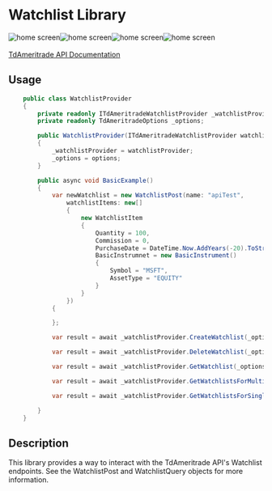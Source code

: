 # Watchlist Library

<img src="https://img.shields.io/github/issues/ucrengineer/TraderShop.Financials"
    alt = "home screen"
    style = "float: left"/>
<img src="https://img.shields.io/github/forks/ucrengineer/TraderShop.Financials"
    alt = "home screen"
    style = "float: left"/>
<img src="https://img.shields.io/github/stars/ucrengineer/TraderShop.Financials"
    alt = "home screen"
    style = "float: left"/>
<img src="https://img.shields.io/github/license/ucrengineer/TraderShop.Financials.TdAmeritrade"
    alt = "home screen"
    style = "float: left"/>

<br></br>
[TdAmeritrade API Documentation](https://developer.tdameritrade.com/watchlist/apis)

## Usage

```csharp
    public class WatchlistProvider
    {
        private readonly ITdAmeritradeWatchlistProvider _watchlistProvider;
        private readonly TdAmeritradeOptions _options;

        public WatchlistProvider(ITdAmeritradeWatchlistProvider watchlistProvider, TdAmeritradeOptions options)
        {
            _watchlistProvider = watchlistProvider;
            _options = options;
        }

        public async void BasicExample()
        {
            var newWatchlist = new WatchlistPost(name: "apiTest",
                watchlistItems: new[]
                {
                    new WatchlistItem
                    {
                        Quantity = 100,
                        Commission = 0,
                        PurchaseDate = DateTime.Now.AddYears(-20).ToString("yyyy-MM-dd"),
                        BasicInstrumnet = new BasicInstrument()
                        {
                            Symbol = "MSFT",
                            AssetType = "EQUITY"
                        }
                    }
                })
            {

            };

            var result = await _watchlistProvider.CreateWatchlist(_options.account_number, newWatchlist);

            var result = await _watchlistProvider.DeleteWatchlist(_options.account_number, "1930659840");

            var result = await _watchlistProvider.GetWatchlist(_options.account_number, "1927749188");

            var result = await _watchlistProvider.GetWatchlistsForMultipleAccounts();

            var result = await _watchlistProvider.GetWatchlistsForSingleAccounts(_options.account_number);

        }
    }

```

## Description

This library provides a way to interact with the TdAmeritrade API's Watchlist endpoints. See the WatchlistPost and WatchlistQuery objects for more information.
